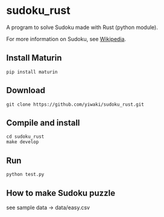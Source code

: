 # sudoku_rust

A program to solve Sudoku made with Rust (python module).

For more information on Sudoku, see [Wikipedia](https://en.wikipedia.org/wiki/Sudoku).

## Install Maturin
```
pip install maturin
```

## Download
```
git clone https://github.com/yiwaki/sudoku_rust.git
```

## Compile and install
```
cd sudoku_rust
make develop
```

## Run
```
python test.py
```

## How to make Sudoku puzzle

see sample data -> data/easy.csv
